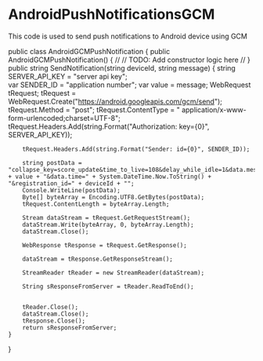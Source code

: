 # AndroidPushNotificationsGCM
This code is used to send push notifications to Android device using GCM


public class AndroidGCMPushNotification
{
    public AndroidGCMPushNotification()
    {
        //
        // TODO: Add constructor logic here
        //
    }
    public string SendNotification(string deviceId, string message)
    {
        string SERVER_API_KEY = "server api key";        
        var SENDER_ID = "application number";
        var value = message;
        WebRequest tRequest;
        tRequest = WebRequest.Create("https://android.googleapis.com/gcm/send");
        tRequest.Method = "post";
        tRequest.ContentType = " application/x-www-form-urlencoded;charset=UTF-8";
        tRequest.Headers.Add(string.Format("Authorization: key={0}", SERVER_API_KEY));

        tRequest.Headers.Add(string.Format("Sender: id={0}", SENDER_ID));

        string postData = "collapse_key=score_update&time_to_live=108&delay_while_idle=1&data.message=" + value + "&data.time=" + System.DateTime.Now.ToString() + "&registration_id=" + deviceId + "";
        Console.WriteLine(postData);
        Byte[] byteArray = Encoding.UTF8.GetBytes(postData);
        tRequest.ContentLength = byteArray.Length;

        Stream dataStream = tRequest.GetRequestStream();
        dataStream.Write(byteArray, 0, byteArray.Length);
        dataStream.Close();

        WebResponse tResponse = tRequest.GetResponse();

        dataStream = tResponse.GetResponseStream();

        StreamReader tReader = new StreamReader(dataStream);

        String sResponseFromServer = tReader.ReadToEnd();


        tReader.Close();
        dataStream.Close();
        tResponse.Close();
        return sResponseFromServer;
    }
}
